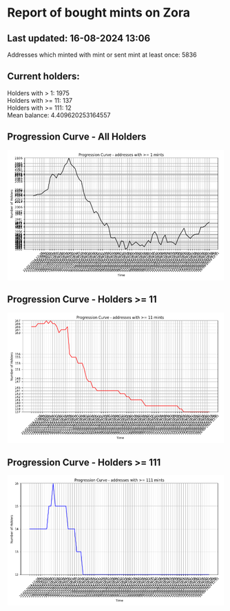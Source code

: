# Report of bought mints on Zora
## Last updated: 16-08-2024 13:06
Addresses which minted with mint or sent mint at least once: 5836

## Current holders:
Holders with > 1: 1975  
Holders with >= 11: 137  
Holders with >= 111: 12  
Mean balance: 4.409620253164557  

## Progression Curve - All Holders
![addresses with >= 1 mint](progression_curve_all.png)
## Progression Curve - Holders >= 11
![addresses with >= 11 mints](progression_curve_gt_11.png)
## Progression Curve - Holders >= 111
![addresses with >= 111 mints](progression_curve_gt_111.png)
